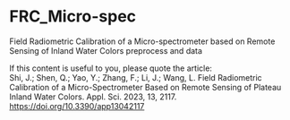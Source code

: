# FRC_Micro-spec
Field Radiometric Calibration of a Micro-spectrometer based on Remote Sensing of Inland Water Colors preprocess and data

If this content is useful to you, please quote the article:
<br />
Shi, J.; Shen, Q.; Yao, Y.; Zhang, F.; Li, J.; Wang, L. Field Radiometric Calibration of a Micro-Spectrometer Based on Remote Sensing of Plateau Inland Water Colors. Appl. Sci. 2023, 13, 2117. https://doi.org/10.3390/app13042117
